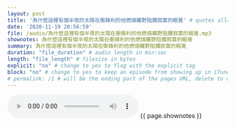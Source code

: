 ```yaml
---
layout: post
title: '為什麼這裡有個半夜的太陽在衝鋒利的他燃燒曠野阻攔寂寞的眠覺' # quotes allow forbidden characters like the colon
date: '2020-11-19 20:56:59'
file: /audio/為什麼這裡有個半夜的太陽在衝鋒利的他燃燒曠野阻攔寂寞的眠覺.mp3
shownotes: 為什麼這裡有個半夜的太陽在衝鋒利的他燃燒曠野阻攔寂寞的眠覺
summary: 為什麼這裡有個半夜的太陽在衝鋒利的他燃燒曠野阻攔寂寞的眠覺
duration: "file_duration" # audio length in min:sec
length: "file_length" # filesize in bytes
explicit: "no" # change to yes to flag with the explicit tag
block: "no" # change to yes to keep an episode from showing up in iTunes
# permalink: /1 # will be the ending part of the pages URL, delete to default to the title
---
```


<audio controls>
<source src="{{site.url}}{{site.baseurl}}{{ page.file }}" type="audio/x-mp3">
Your browser does not support the audio element.
</audio>
{{ page.shownotes }}
